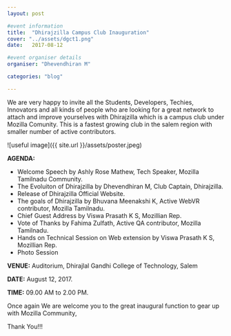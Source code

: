 ```yaml
---
layout: post

#event information
title:  "Dhirajzilla Campus Club Inauguration"
cover: "../assets/dgct1.png"
date:   2017-08-12

#event organiser details
organiser: "Dhevendhiran M"

categories: "blog"

---
```

We are very happy to invite all the Students, Developers, Techies, Innovators and all kinds of people who are looking for a 
great network to attach and improve yourselves with Dhirajzilla which is a campus club under Mozilla Comunity. This is a fastest 
growing club in the salem region with smaller number of active contributors.

![useful image]({{ site.url }}/assets/poster.jpeg)

**AGENDA:**

   * Welcome Speech by Ashly Rose Mathew, Tech Speaker, Mozilla Tamilnadu Community.
   * The Evoluiton of Dhirajzilla by Dhevendhiran M, Club Captain, Dhirajzilla. 
   * Release of Dhirajzilla Official Website.
   * The goals of Dhirajzilla by Bhuvana Meenakshi K, Active WebVR contributor, Mozilla Tamilnadu. 
   * Chief Guest Address by Viswa Prasath K S, Mozillian Rep.
   * Vote of Thanks by Fahima Zulfath, Active QA contributor, Mozilla Tamilnadu.
   * Hands on Technical Session on Web extension by Viswa Prasath K S, Mozillian Rep.
   * Photo Session
   
**VENUE:** Auditorium, Dhirajlal Gandhi College of Technology, Salem

**DATE:** August 12, 2017.

**TIME:** 09.00 AM to 2.00 PM. 

Once again We are welcome you to the great inaugural function to gear up with Mozilla Community,

Thank You!!!
